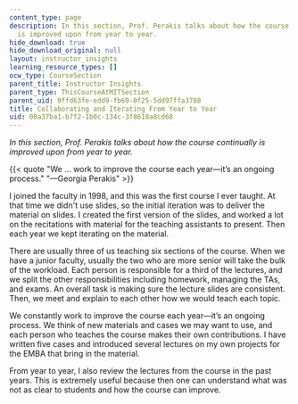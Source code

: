 ```yaml
---
content_type: page
description: In this section, Prof. Perakis talks about how the course continually
  is improved upon from year to year.
hide_download: true
hide_download_original: null
layout: instructor_insights
learning_resource_types: []
ocw_type: CourseSection
parent_title: Instructor Insights
parent_type: ThisCourseAtMITSection
parent_uid: 9ffd63fe-edd9-fb69-0f25-5dd97ffa3788
title: Collaborating and Iterating From Year to Year
uid: 08a37ba1-b7f2-1b0c-134c-3f8618a8cd68
---
```


_In this section, Prof. Perakis talks about how the course continually is improved upon from year to year._

{{< quote "We … work to improve the course each year—it’s an ongoing process." "—Georgia Perakis" >}}

I joined the faculty in 1998, and this was the first course I ever taught. At that time we didn't use slides, so the initial iteration was to deliver the material on slides. I created the first version of the slides, and worked a lot on the recitations with material for the teaching assistants to present. Then each year we kept iterating on the material.

There are usually three of us teaching six sections of the course. When we have a junior faculty, usually the two who are more senior will take the bulk of the workload. Each person is responsible for a third of the lectures, and we split the other responsibilities including homework, managing the TAs, and exams. An overall task is making sure the lecture slides are consistent. Then, we meet and explain to each other how we would teach each topic.

We constantly work to improve the course each year—it’s an ongoing process. We think of new materials and cases we may want to use, and each person who teaches the course makes their own contributions. I have written five cases and introduced several lectures on my own projects for the EMBA that bring in the material.

From year to year, I also review the lectures from the course in the past years. This is extremely useful because then one can understand what was not as clear to students and how the course can improve.